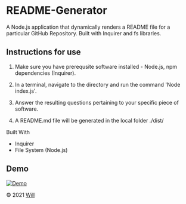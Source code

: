 # README-Generator

A Node.js application that dynamically renders a README file for a particular GitHub Repository. Built with Inquirer and fs libraries.

## Instructions for use
1. Make sure you have prerequsite software installed - Node.js, npm dependencies (Inquirer).

2. In a terminal, navigate to the directory and run the command 'Node index.js'.

3. Answer the resulting questions pertaining to your specific piece of software.

4. A README.md file will be generated in the local folder ./dist/ 

Built With
* Inquirer
* File System (Node.js)

## Demo
[![Demo](https://img.youtube.com/vi/s9yJYPAFIeI/0.jpg)](https://www.youtube.com/watch?v=s9yJYPAFIeI)

&copy; 2021 [Will](https://github.com/WillBerner)
